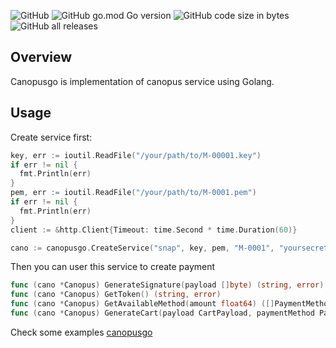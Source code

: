 ![GitHub](https://img.shields.io/github/license/almubarok/canopusgo)
![GitHub go.mod Go version](https://img.shields.io/github/go-mod/go-version/almubarok/canopusgo)
![GitHub code size in bytes](https://img.shields.io/github/languages/code-size/almubarok/canopusgo)
![GitHub all releases](https://img.shields.io/github/downloads/almubarok/canopusgo/total)

## Overview

Canopusgo is implementation of canopus service using Golang.

## Usage

Create service first:
```go
key, err := ioutil.ReadFile("/your/path/to/M-00001.key")
if err != nil {
  fmt.Println(err)
}
pem, err := ioutil.ReadFile("/your/path/to/M-0001.pem")
if err != nil {
  fmt.Println(err)
}
client := &http.Client{Timeout: time.Second * time.Duration(60)}

cano := canopusgo.CreateService("snap", key, pem, "M-0001", "yoursecret", client)
```

Then you can user this service to create payment

```go
func (cano *Canopus) GenerateSignature(payload []byte) (string, error)
func (cano *Canopus) GetToken() (string, error)
func (cano *Canopus) GetAvailableMethod(amount float64) ([]PaymentMethod, error)
func (cano *Canopus) GenerateCart(payload CartPayload, paymentMethod PaymentMethod) (CartResponse, error)
```

Check some examples [canopusgo](https://github.com/almubarok/canopusgo/examples)